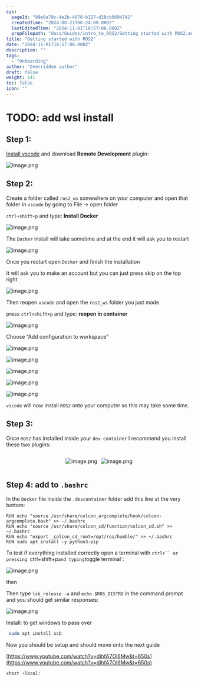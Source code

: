 ```yaml
---
sys:
  pageId: "89e0a78c-4e2b-4070-b327-d28cb0694742"
  createdTime: "2024-08-21T00:24:00.000Z"
  lastEditedTime: "2024-11-01T18:57:00.000Z"
  propFilepath: "docs/Guides/intro_to_ROS2/Getting started with ROS2.md"
title: "Getting started with ROS2"
date: "2024-11-01T18:57:00.000Z"
description: ""
tags:
  - "Onboarding"
author: "Overridden author"
draft: false
weight: 141
toc: false
icon: ""
---
```


# TODO: add wsl install

## Step 1:

[Install vscode](https://code.visualstudio.com/download) and download **Remote Development** plugin:

![image.png](https://prod-files-secure.s3.us-west-2.amazonaws.com/d518164a-d88e-44d1-a4ee-3adb3bd8bce0/efb52993-1881-4a40-b95e-6f020334f022/image.png?X-Amz-Algorithm=AWS4-HMAC-SHA256&X-Amz-Content-Sha256=UNSIGNED-PAYLOAD&X-Amz-Credential=ASIAZI2LB466Y7SA3W5Z%2F20250305%2Fus-west-2%2Fs3%2Faws4_request&X-Amz-Date=20250305T081127Z&X-Amz-Expires=3600&X-Amz-Security-Token=IQoJb3JpZ2luX2VjEMj%2F%2F%2F%2F%2F%2F%2F%2F%2F%2FwEaCXVzLXdlc3QtMiJIMEYCIQDBr2rqbN0VGKAMR7IyUsvaj1Ucjqlm5W%2FbfjZLqWrsTgIhAJH%2F3qBvqkSMEfTuQd0fBqnA0NB1QRoyMCvfj%2FV4hW%2BGKv8DCBEQABoMNjM3NDIzMTgzODA1IgxvxKNE2O8V0M%2F4tLEq3AMcOi0b03Rr9PUBFMdH7R0I%2Brv3ON29OHFbfPKSmkoZ2cdu%2BTgRAT%2BNznS%2F2tcQf2di4RTSmMEIAO6O2YOgMaIcB5gWufcSxnq%2F3LstYjqq%2BELDtzhhQxNdD22dbimRLgcmMVTkwauNuynC3OvPfVIcZ6ZXkI2k%2FnX26W%2FQNMToTh3qWFohXcakodQ3Gx%2FCOab1YEjePkgaUEBAQHfwffSU4XuwgVjekVkF9MzXioTBHIo%2BFruPZTra8k%2BzyZhAqzeMZTBo%2BNqbD%2FTT5hk4bb53P2AJckogODDdcHYZ3RJN1VjW1%2FDwV22KZ3EHAvBrXrSRbwg%2BBiPxHkidGlNB9TffWldvOqHvZAAC4h0DNFZg%2BiHWZDOHJljMO4Eye25Mg29M%2BLONW%2BfJDeYLVnUT0btdSxsKeGKNEtqz7Ouhsyv0z9qvbmTNx6gO5vg8peirmraTXRbek6s9Br3LlaNpGpEwDznxmnSUNRS3jLICxZtQIDD2i9qnAOVWaiipE7rb3WN8U0CEoQVGjv9UgofW95pfDXEDvlmetUkINN2sK%2B61f3SCJ2wWiheCdiN32CRAa3PB8E2E8bo4T2l8wYFsGEbzHIWoJga7N9ngODVCSUs7kbTbD%2BWW3kxjFkRi%2FjCRjaC%2BBjqkAVs9lfjPJNp2%2FCEHC96oVfLlb9fbqigjTiq5YbSSU4gbIomAHMAzTy0%2FSljb68syXDOsirJi3cCBmncBs8dlH0apImJ5TPQ0RY51eMyI3B5LYb6IePJ8K1tHU4fRG4Q2lmtojWV646EH1gTfQSnGVIdlveFURkX8Crz45NZ5yQuCvt1SQr0J8tcIlrAKKyNoUB3MtR%2FAwxk3Nu%2BbOiIR8LEivJDw&X-Amz-Signature=4bf960465ab337973030759458c8fa94f940e3df2f296cce39549e39a708d22e&X-Amz-SignedHeaders=host&x-id=GetObject)

## Step 2:

Create a folder called `ros2_ws` somewhere on your computer and open that folder in `vscode` by going to File → open folder 

`ctrl+shift+p` and type: **Install Docker**

![image.png](https://prod-files-secure.s3.us-west-2.amazonaws.com/d518164a-d88e-44d1-a4ee-3adb3bd8bce0/2269dc0e-1cd5-47ff-bceb-c04ad9b2eab0/image.png?X-Amz-Algorithm=AWS4-HMAC-SHA256&X-Amz-Content-Sha256=UNSIGNED-PAYLOAD&X-Amz-Credential=ASIAZI2LB466Y7SA3W5Z%2F20250305%2Fus-west-2%2Fs3%2Faws4_request&X-Amz-Date=20250305T081127Z&X-Amz-Expires=3600&X-Amz-Security-Token=IQoJb3JpZ2luX2VjEMj%2F%2F%2F%2F%2F%2F%2F%2F%2F%2FwEaCXVzLXdlc3QtMiJIMEYCIQDBr2rqbN0VGKAMR7IyUsvaj1Ucjqlm5W%2FbfjZLqWrsTgIhAJH%2F3qBvqkSMEfTuQd0fBqnA0NB1QRoyMCvfj%2FV4hW%2BGKv8DCBEQABoMNjM3NDIzMTgzODA1IgxvxKNE2O8V0M%2F4tLEq3AMcOi0b03Rr9PUBFMdH7R0I%2Brv3ON29OHFbfPKSmkoZ2cdu%2BTgRAT%2BNznS%2F2tcQf2di4RTSmMEIAO6O2YOgMaIcB5gWufcSxnq%2F3LstYjqq%2BELDtzhhQxNdD22dbimRLgcmMVTkwauNuynC3OvPfVIcZ6ZXkI2k%2FnX26W%2FQNMToTh3qWFohXcakodQ3Gx%2FCOab1YEjePkgaUEBAQHfwffSU4XuwgVjekVkF9MzXioTBHIo%2BFruPZTra8k%2BzyZhAqzeMZTBo%2BNqbD%2FTT5hk4bb53P2AJckogODDdcHYZ3RJN1VjW1%2FDwV22KZ3EHAvBrXrSRbwg%2BBiPxHkidGlNB9TffWldvOqHvZAAC4h0DNFZg%2BiHWZDOHJljMO4Eye25Mg29M%2BLONW%2BfJDeYLVnUT0btdSxsKeGKNEtqz7Ouhsyv0z9qvbmTNx6gO5vg8peirmraTXRbek6s9Br3LlaNpGpEwDznxmnSUNRS3jLICxZtQIDD2i9qnAOVWaiipE7rb3WN8U0CEoQVGjv9UgofW95pfDXEDvlmetUkINN2sK%2B61f3SCJ2wWiheCdiN32CRAa3PB8E2E8bo4T2l8wYFsGEbzHIWoJga7N9ngODVCSUs7kbTbD%2BWW3kxjFkRi%2FjCRjaC%2BBjqkAVs9lfjPJNp2%2FCEHC96oVfLlb9fbqigjTiq5YbSSU4gbIomAHMAzTy0%2FSljb68syXDOsirJi3cCBmncBs8dlH0apImJ5TPQ0RY51eMyI3B5LYb6IePJ8K1tHU4fRG4Q2lmtojWV646EH1gTfQSnGVIdlveFURkX8Crz45NZ5yQuCvt1SQr0J8tcIlrAKKyNoUB3MtR%2FAwxk3Nu%2BbOiIR8LEivJDw&X-Amz-Signature=2ae4f0de5a56eb269cf2241e2ba1d9e06b8fe1a0f3ebd3fb07157bdbe0cbdb37&X-Amz-SignedHeaders=host&x-id=GetObject)

The `Docker` install will take sometime and at the end it will ask you to restart

![image.png](https://prod-files-secure.s3.us-west-2.amazonaws.com/d518164a-d88e-44d1-a4ee-3adb3bd8bce0/ed233f78-be33-4b1f-b89c-9c346c0e961e/image.png?X-Amz-Algorithm=AWS4-HMAC-SHA256&X-Amz-Content-Sha256=UNSIGNED-PAYLOAD&X-Amz-Credential=ASIAZI2LB466Y7SA3W5Z%2F20250305%2Fus-west-2%2Fs3%2Faws4_request&X-Amz-Date=20250305T081127Z&X-Amz-Expires=3600&X-Amz-Security-Token=IQoJb3JpZ2luX2VjEMj%2F%2F%2F%2F%2F%2F%2F%2F%2F%2FwEaCXVzLXdlc3QtMiJIMEYCIQDBr2rqbN0VGKAMR7IyUsvaj1Ucjqlm5W%2FbfjZLqWrsTgIhAJH%2F3qBvqkSMEfTuQd0fBqnA0NB1QRoyMCvfj%2FV4hW%2BGKv8DCBEQABoMNjM3NDIzMTgzODA1IgxvxKNE2O8V0M%2F4tLEq3AMcOi0b03Rr9PUBFMdH7R0I%2Brv3ON29OHFbfPKSmkoZ2cdu%2BTgRAT%2BNznS%2F2tcQf2di4RTSmMEIAO6O2YOgMaIcB5gWufcSxnq%2F3LstYjqq%2BELDtzhhQxNdD22dbimRLgcmMVTkwauNuynC3OvPfVIcZ6ZXkI2k%2FnX26W%2FQNMToTh3qWFohXcakodQ3Gx%2FCOab1YEjePkgaUEBAQHfwffSU4XuwgVjekVkF9MzXioTBHIo%2BFruPZTra8k%2BzyZhAqzeMZTBo%2BNqbD%2FTT5hk4bb53P2AJckogODDdcHYZ3RJN1VjW1%2FDwV22KZ3EHAvBrXrSRbwg%2BBiPxHkidGlNB9TffWldvOqHvZAAC4h0DNFZg%2BiHWZDOHJljMO4Eye25Mg29M%2BLONW%2BfJDeYLVnUT0btdSxsKeGKNEtqz7Ouhsyv0z9qvbmTNx6gO5vg8peirmraTXRbek6s9Br3LlaNpGpEwDznxmnSUNRS3jLICxZtQIDD2i9qnAOVWaiipE7rb3WN8U0CEoQVGjv9UgofW95pfDXEDvlmetUkINN2sK%2B61f3SCJ2wWiheCdiN32CRAa3PB8E2E8bo4T2l8wYFsGEbzHIWoJga7N9ngODVCSUs7kbTbD%2BWW3kxjFkRi%2FjCRjaC%2BBjqkAVs9lfjPJNp2%2FCEHC96oVfLlb9fbqigjTiq5YbSSU4gbIomAHMAzTy0%2FSljb68syXDOsirJi3cCBmncBs8dlH0apImJ5TPQ0RY51eMyI3B5LYb6IePJ8K1tHU4fRG4Q2lmtojWV646EH1gTfQSnGVIdlveFURkX8Crz45NZ5yQuCvt1SQr0J8tcIlrAKKyNoUB3MtR%2FAwxk3Nu%2BbOiIR8LEivJDw&X-Amz-Signature=6d442e3bd996c5e08e74335ecb92ede96a4e992d2876120b47c9093f7d775752&X-Amz-SignedHeaders=host&x-id=GetObject)

Once you restart open `Docker` and finish the installation

It will ask you to make an account but you can just press skip on the top right

![image.png](https://prod-files-secure.s3.us-west-2.amazonaws.com/d518164a-d88e-44d1-a4ee-3adb3bd8bce0/21010ad9-1659-4fd9-9f59-9932a09b2a3d/image.png?X-Amz-Algorithm=AWS4-HMAC-SHA256&X-Amz-Content-Sha256=UNSIGNED-PAYLOAD&X-Amz-Credential=ASIAZI2LB466Y7SA3W5Z%2F20250305%2Fus-west-2%2Fs3%2Faws4_request&X-Amz-Date=20250305T081127Z&X-Amz-Expires=3600&X-Amz-Security-Token=IQoJb3JpZ2luX2VjEMj%2F%2F%2F%2F%2F%2F%2F%2F%2F%2FwEaCXVzLXdlc3QtMiJIMEYCIQDBr2rqbN0VGKAMR7IyUsvaj1Ucjqlm5W%2FbfjZLqWrsTgIhAJH%2F3qBvqkSMEfTuQd0fBqnA0NB1QRoyMCvfj%2FV4hW%2BGKv8DCBEQABoMNjM3NDIzMTgzODA1IgxvxKNE2O8V0M%2F4tLEq3AMcOi0b03Rr9PUBFMdH7R0I%2Brv3ON29OHFbfPKSmkoZ2cdu%2BTgRAT%2BNznS%2F2tcQf2di4RTSmMEIAO6O2YOgMaIcB5gWufcSxnq%2F3LstYjqq%2BELDtzhhQxNdD22dbimRLgcmMVTkwauNuynC3OvPfVIcZ6ZXkI2k%2FnX26W%2FQNMToTh3qWFohXcakodQ3Gx%2FCOab1YEjePkgaUEBAQHfwffSU4XuwgVjekVkF9MzXioTBHIo%2BFruPZTra8k%2BzyZhAqzeMZTBo%2BNqbD%2FTT5hk4bb53P2AJckogODDdcHYZ3RJN1VjW1%2FDwV22KZ3EHAvBrXrSRbwg%2BBiPxHkidGlNB9TffWldvOqHvZAAC4h0DNFZg%2BiHWZDOHJljMO4Eye25Mg29M%2BLONW%2BfJDeYLVnUT0btdSxsKeGKNEtqz7Ouhsyv0z9qvbmTNx6gO5vg8peirmraTXRbek6s9Br3LlaNpGpEwDznxmnSUNRS3jLICxZtQIDD2i9qnAOVWaiipE7rb3WN8U0CEoQVGjv9UgofW95pfDXEDvlmetUkINN2sK%2B61f3SCJ2wWiheCdiN32CRAa3PB8E2E8bo4T2l8wYFsGEbzHIWoJga7N9ngODVCSUs7kbTbD%2BWW3kxjFkRi%2FjCRjaC%2BBjqkAVs9lfjPJNp2%2FCEHC96oVfLlb9fbqigjTiq5YbSSU4gbIomAHMAzTy0%2FSljb68syXDOsirJi3cCBmncBs8dlH0apImJ5TPQ0RY51eMyI3B5LYb6IePJ8K1tHU4fRG4Q2lmtojWV646EH1gTfQSnGVIdlveFURkX8Crz45NZ5yQuCvt1SQr0J8tcIlrAKKyNoUB3MtR%2FAwxk3Nu%2BbOiIR8LEivJDw&X-Amz-Signature=ad7830ff5c44db14b09176ea69efe561a4b4865b0ba648a2dd5eee4c317a1744&X-Amz-SignedHeaders=host&x-id=GetObject)

Then reopen `vscode` and open the `ros2_ws` folder you just made

press `ctrl+shift+p` and type: **reopen in container**

![image.png](https://prod-files-secure.s3.us-west-2.amazonaws.com/d518164a-d88e-44d1-a4ee-3adb3bd8bce0/4e93b8c2-41ad-488c-8095-c74205196118/image.png?X-Amz-Algorithm=AWS4-HMAC-SHA256&X-Amz-Content-Sha256=UNSIGNED-PAYLOAD&X-Amz-Credential=ASIAZI2LB466Y7SA3W5Z%2F20250305%2Fus-west-2%2Fs3%2Faws4_request&X-Amz-Date=20250305T081127Z&X-Amz-Expires=3600&X-Amz-Security-Token=IQoJb3JpZ2luX2VjEMj%2F%2F%2F%2F%2F%2F%2F%2F%2F%2FwEaCXVzLXdlc3QtMiJIMEYCIQDBr2rqbN0VGKAMR7IyUsvaj1Ucjqlm5W%2FbfjZLqWrsTgIhAJH%2F3qBvqkSMEfTuQd0fBqnA0NB1QRoyMCvfj%2FV4hW%2BGKv8DCBEQABoMNjM3NDIzMTgzODA1IgxvxKNE2O8V0M%2F4tLEq3AMcOi0b03Rr9PUBFMdH7R0I%2Brv3ON29OHFbfPKSmkoZ2cdu%2BTgRAT%2BNznS%2F2tcQf2di4RTSmMEIAO6O2YOgMaIcB5gWufcSxnq%2F3LstYjqq%2BELDtzhhQxNdD22dbimRLgcmMVTkwauNuynC3OvPfVIcZ6ZXkI2k%2FnX26W%2FQNMToTh3qWFohXcakodQ3Gx%2FCOab1YEjePkgaUEBAQHfwffSU4XuwgVjekVkF9MzXioTBHIo%2BFruPZTra8k%2BzyZhAqzeMZTBo%2BNqbD%2FTT5hk4bb53P2AJckogODDdcHYZ3RJN1VjW1%2FDwV22KZ3EHAvBrXrSRbwg%2BBiPxHkidGlNB9TffWldvOqHvZAAC4h0DNFZg%2BiHWZDOHJljMO4Eye25Mg29M%2BLONW%2BfJDeYLVnUT0btdSxsKeGKNEtqz7Ouhsyv0z9qvbmTNx6gO5vg8peirmraTXRbek6s9Br3LlaNpGpEwDznxmnSUNRS3jLICxZtQIDD2i9qnAOVWaiipE7rb3WN8U0CEoQVGjv9UgofW95pfDXEDvlmetUkINN2sK%2B61f3SCJ2wWiheCdiN32CRAa3PB8E2E8bo4T2l8wYFsGEbzHIWoJga7N9ngODVCSUs7kbTbD%2BWW3kxjFkRi%2FjCRjaC%2BBjqkAVs9lfjPJNp2%2FCEHC96oVfLlb9fbqigjTiq5YbSSU4gbIomAHMAzTy0%2FSljb68syXDOsirJi3cCBmncBs8dlH0apImJ5TPQ0RY51eMyI3B5LYb6IePJ8K1tHU4fRG4Q2lmtojWV646EH1gTfQSnGVIdlveFURkX8Crz45NZ5yQuCvt1SQr0J8tcIlrAKKyNoUB3MtR%2FAwxk3Nu%2BbOiIR8LEivJDw&X-Amz-Signature=6fee40c39a997634e280f07ab3649bf462ef2360fe8371d676d808b936eb9801&X-Amz-SignedHeaders=host&x-id=GetObject)

Choose “Add configuration to workspace”

![image.png](https://prod-files-secure.s3.us-west-2.amazonaws.com/d518164a-d88e-44d1-a4ee-3adb3bd8bce0/9560b282-5060-4989-ba37-97e7b2c22476/image.png?X-Amz-Algorithm=AWS4-HMAC-SHA256&X-Amz-Content-Sha256=UNSIGNED-PAYLOAD&X-Amz-Credential=ASIAZI2LB466Y7SA3W5Z%2F20250305%2Fus-west-2%2Fs3%2Faws4_request&X-Amz-Date=20250305T081127Z&X-Amz-Expires=3600&X-Amz-Security-Token=IQoJb3JpZ2luX2VjEMj%2F%2F%2F%2F%2F%2F%2F%2F%2F%2FwEaCXVzLXdlc3QtMiJIMEYCIQDBr2rqbN0VGKAMR7IyUsvaj1Ucjqlm5W%2FbfjZLqWrsTgIhAJH%2F3qBvqkSMEfTuQd0fBqnA0NB1QRoyMCvfj%2FV4hW%2BGKv8DCBEQABoMNjM3NDIzMTgzODA1IgxvxKNE2O8V0M%2F4tLEq3AMcOi0b03Rr9PUBFMdH7R0I%2Brv3ON29OHFbfPKSmkoZ2cdu%2BTgRAT%2BNznS%2F2tcQf2di4RTSmMEIAO6O2YOgMaIcB5gWufcSxnq%2F3LstYjqq%2BELDtzhhQxNdD22dbimRLgcmMVTkwauNuynC3OvPfVIcZ6ZXkI2k%2FnX26W%2FQNMToTh3qWFohXcakodQ3Gx%2FCOab1YEjePkgaUEBAQHfwffSU4XuwgVjekVkF9MzXioTBHIo%2BFruPZTra8k%2BzyZhAqzeMZTBo%2BNqbD%2FTT5hk4bb53P2AJckogODDdcHYZ3RJN1VjW1%2FDwV22KZ3EHAvBrXrSRbwg%2BBiPxHkidGlNB9TffWldvOqHvZAAC4h0DNFZg%2BiHWZDOHJljMO4Eye25Mg29M%2BLONW%2BfJDeYLVnUT0btdSxsKeGKNEtqz7Ouhsyv0z9qvbmTNx6gO5vg8peirmraTXRbek6s9Br3LlaNpGpEwDznxmnSUNRS3jLICxZtQIDD2i9qnAOVWaiipE7rb3WN8U0CEoQVGjv9UgofW95pfDXEDvlmetUkINN2sK%2B61f3SCJ2wWiheCdiN32CRAa3PB8E2E8bo4T2l8wYFsGEbzHIWoJga7N9ngODVCSUs7kbTbD%2BWW3kxjFkRi%2FjCRjaC%2BBjqkAVs9lfjPJNp2%2FCEHC96oVfLlb9fbqigjTiq5YbSSU4gbIomAHMAzTy0%2FSljb68syXDOsirJi3cCBmncBs8dlH0apImJ5TPQ0RY51eMyI3B5LYb6IePJ8K1tHU4fRG4Q2lmtojWV646EH1gTfQSnGVIdlveFURkX8Crz45NZ5yQuCvt1SQr0J8tcIlrAKKyNoUB3MtR%2FAwxk3Nu%2BbOiIR8LEivJDw&X-Amz-Signature=a2290629cc0a2439096f98c2732aa3aaee58c30611a69db2284fd53b44a815e1&X-Amz-SignedHeaders=host&x-id=GetObject)

![image.png](https://prod-files-secure.s3.us-west-2.amazonaws.com/d518164a-d88e-44d1-a4ee-3adb3bd8bce0/2ee63f81-886b-48e8-a553-dc6e5eac99e4/image.png?X-Amz-Algorithm=AWS4-HMAC-SHA256&X-Amz-Content-Sha256=UNSIGNED-PAYLOAD&X-Amz-Credential=ASIAZI2LB466Y7SA3W5Z%2F20250305%2Fus-west-2%2Fs3%2Faws4_request&X-Amz-Date=20250305T081127Z&X-Amz-Expires=3600&X-Amz-Security-Token=IQoJb3JpZ2luX2VjEMj%2F%2F%2F%2F%2F%2F%2F%2F%2F%2FwEaCXVzLXdlc3QtMiJIMEYCIQDBr2rqbN0VGKAMR7IyUsvaj1Ucjqlm5W%2FbfjZLqWrsTgIhAJH%2F3qBvqkSMEfTuQd0fBqnA0NB1QRoyMCvfj%2FV4hW%2BGKv8DCBEQABoMNjM3NDIzMTgzODA1IgxvxKNE2O8V0M%2F4tLEq3AMcOi0b03Rr9PUBFMdH7R0I%2Brv3ON29OHFbfPKSmkoZ2cdu%2BTgRAT%2BNznS%2F2tcQf2di4RTSmMEIAO6O2YOgMaIcB5gWufcSxnq%2F3LstYjqq%2BELDtzhhQxNdD22dbimRLgcmMVTkwauNuynC3OvPfVIcZ6ZXkI2k%2FnX26W%2FQNMToTh3qWFohXcakodQ3Gx%2FCOab1YEjePkgaUEBAQHfwffSU4XuwgVjekVkF9MzXioTBHIo%2BFruPZTra8k%2BzyZhAqzeMZTBo%2BNqbD%2FTT5hk4bb53P2AJckogODDdcHYZ3RJN1VjW1%2FDwV22KZ3EHAvBrXrSRbwg%2BBiPxHkidGlNB9TffWldvOqHvZAAC4h0DNFZg%2BiHWZDOHJljMO4Eye25Mg29M%2BLONW%2BfJDeYLVnUT0btdSxsKeGKNEtqz7Ouhsyv0z9qvbmTNx6gO5vg8peirmraTXRbek6s9Br3LlaNpGpEwDznxmnSUNRS3jLICxZtQIDD2i9qnAOVWaiipE7rb3WN8U0CEoQVGjv9UgofW95pfDXEDvlmetUkINN2sK%2B61f3SCJ2wWiheCdiN32CRAa3PB8E2E8bo4T2l8wYFsGEbzHIWoJga7N9ngODVCSUs7kbTbD%2BWW3kxjFkRi%2FjCRjaC%2BBjqkAVs9lfjPJNp2%2FCEHC96oVfLlb9fbqigjTiq5YbSSU4gbIomAHMAzTy0%2FSljb68syXDOsirJi3cCBmncBs8dlH0apImJ5TPQ0RY51eMyI3B5LYb6IePJ8K1tHU4fRG4Q2lmtojWV646EH1gTfQSnGVIdlveFURkX8Crz45NZ5yQuCvt1SQr0J8tcIlrAKKyNoUB3MtR%2FAwxk3Nu%2BbOiIR8LEivJDw&X-Amz-Signature=d4a033ae95acf7a22f2b18093a59658c89677351ca05036043ecfc4144f1910d&X-Amz-SignedHeaders=host&x-id=GetObject)

![image.png](https://prod-files-secure.s3.us-west-2.amazonaws.com/d518164a-d88e-44d1-a4ee-3adb3bd8bce0/ae1580b2-b048-407e-aed9-b584224a7a04/image.png?X-Amz-Algorithm=AWS4-HMAC-SHA256&X-Amz-Content-Sha256=UNSIGNED-PAYLOAD&X-Amz-Credential=ASIAZI2LB466Y7SA3W5Z%2F20250305%2Fus-west-2%2Fs3%2Faws4_request&X-Amz-Date=20250305T081127Z&X-Amz-Expires=3600&X-Amz-Security-Token=IQoJb3JpZ2luX2VjEMj%2F%2F%2F%2F%2F%2F%2F%2F%2F%2FwEaCXVzLXdlc3QtMiJIMEYCIQDBr2rqbN0VGKAMR7IyUsvaj1Ucjqlm5W%2FbfjZLqWrsTgIhAJH%2F3qBvqkSMEfTuQd0fBqnA0NB1QRoyMCvfj%2FV4hW%2BGKv8DCBEQABoMNjM3NDIzMTgzODA1IgxvxKNE2O8V0M%2F4tLEq3AMcOi0b03Rr9PUBFMdH7R0I%2Brv3ON29OHFbfPKSmkoZ2cdu%2BTgRAT%2BNznS%2F2tcQf2di4RTSmMEIAO6O2YOgMaIcB5gWufcSxnq%2F3LstYjqq%2BELDtzhhQxNdD22dbimRLgcmMVTkwauNuynC3OvPfVIcZ6ZXkI2k%2FnX26W%2FQNMToTh3qWFohXcakodQ3Gx%2FCOab1YEjePkgaUEBAQHfwffSU4XuwgVjekVkF9MzXioTBHIo%2BFruPZTra8k%2BzyZhAqzeMZTBo%2BNqbD%2FTT5hk4bb53P2AJckogODDdcHYZ3RJN1VjW1%2FDwV22KZ3EHAvBrXrSRbwg%2BBiPxHkidGlNB9TffWldvOqHvZAAC4h0DNFZg%2BiHWZDOHJljMO4Eye25Mg29M%2BLONW%2BfJDeYLVnUT0btdSxsKeGKNEtqz7Ouhsyv0z9qvbmTNx6gO5vg8peirmraTXRbek6s9Br3LlaNpGpEwDznxmnSUNRS3jLICxZtQIDD2i9qnAOVWaiipE7rb3WN8U0CEoQVGjv9UgofW95pfDXEDvlmetUkINN2sK%2B61f3SCJ2wWiheCdiN32CRAa3PB8E2E8bo4T2l8wYFsGEbzHIWoJga7N9ngODVCSUs7kbTbD%2BWW3kxjFkRi%2FjCRjaC%2BBjqkAVs9lfjPJNp2%2FCEHC96oVfLlb9fbqigjTiq5YbSSU4gbIomAHMAzTy0%2FSljb68syXDOsirJi3cCBmncBs8dlH0apImJ5TPQ0RY51eMyI3B5LYb6IePJ8K1tHU4fRG4Q2lmtojWV646EH1gTfQSnGVIdlveFURkX8Crz45NZ5yQuCvt1SQr0J8tcIlrAKKyNoUB3MtR%2FAwxk3Nu%2BbOiIR8LEivJDw&X-Amz-Signature=02fe6e1273b0b3f4b91323c7498fbafb1f4013b5bc5b7d2a4511210376508942&X-Amz-SignedHeaders=host&x-id=GetObject)

![image.png](https://prod-files-secure.s3.us-west-2.amazonaws.com/d518164a-d88e-44d1-a4ee-3adb3bd8bce0/53255b28-f75e-430f-b9e3-c0ac8577e42b/image.png?X-Amz-Algorithm=AWS4-HMAC-SHA256&X-Amz-Content-Sha256=UNSIGNED-PAYLOAD&X-Amz-Credential=ASIAZI2LB466Y7SA3W5Z%2F20250305%2Fus-west-2%2Fs3%2Faws4_request&X-Amz-Date=20250305T081127Z&X-Amz-Expires=3600&X-Amz-Security-Token=IQoJb3JpZ2luX2VjEMj%2F%2F%2F%2F%2F%2F%2F%2F%2F%2FwEaCXVzLXdlc3QtMiJIMEYCIQDBr2rqbN0VGKAMR7IyUsvaj1Ucjqlm5W%2FbfjZLqWrsTgIhAJH%2F3qBvqkSMEfTuQd0fBqnA0NB1QRoyMCvfj%2FV4hW%2BGKv8DCBEQABoMNjM3NDIzMTgzODA1IgxvxKNE2O8V0M%2F4tLEq3AMcOi0b03Rr9PUBFMdH7R0I%2Brv3ON29OHFbfPKSmkoZ2cdu%2BTgRAT%2BNznS%2F2tcQf2di4RTSmMEIAO6O2YOgMaIcB5gWufcSxnq%2F3LstYjqq%2BELDtzhhQxNdD22dbimRLgcmMVTkwauNuynC3OvPfVIcZ6ZXkI2k%2FnX26W%2FQNMToTh3qWFohXcakodQ3Gx%2FCOab1YEjePkgaUEBAQHfwffSU4XuwgVjekVkF9MzXioTBHIo%2BFruPZTra8k%2BzyZhAqzeMZTBo%2BNqbD%2FTT5hk4bb53P2AJckogODDdcHYZ3RJN1VjW1%2FDwV22KZ3EHAvBrXrSRbwg%2BBiPxHkidGlNB9TffWldvOqHvZAAC4h0DNFZg%2BiHWZDOHJljMO4Eye25Mg29M%2BLONW%2BfJDeYLVnUT0btdSxsKeGKNEtqz7Ouhsyv0z9qvbmTNx6gO5vg8peirmraTXRbek6s9Br3LlaNpGpEwDznxmnSUNRS3jLICxZtQIDD2i9qnAOVWaiipE7rb3WN8U0CEoQVGjv9UgofW95pfDXEDvlmetUkINN2sK%2B61f3SCJ2wWiheCdiN32CRAa3PB8E2E8bo4T2l8wYFsGEbzHIWoJga7N9ngODVCSUs7kbTbD%2BWW3kxjFkRi%2FjCRjaC%2BBjqkAVs9lfjPJNp2%2FCEHC96oVfLlb9fbqigjTiq5YbSSU4gbIomAHMAzTy0%2FSljb68syXDOsirJi3cCBmncBs8dlH0apImJ5TPQ0RY51eMyI3B5LYb6IePJ8K1tHU4fRG4Q2lmtojWV646EH1gTfQSnGVIdlveFURkX8Crz45NZ5yQuCvt1SQr0J8tcIlrAKKyNoUB3MtR%2FAwxk3Nu%2BbOiIR8LEivJDw&X-Amz-Signature=fc579cb61649e778b3a6e1913b33ba17b737dcf8db6df87b3c48a69813fa84a2&X-Amz-SignedHeaders=host&x-id=GetObject)

![image.png](https://prod-files-secure.s3.us-west-2.amazonaws.com/d518164a-d88e-44d1-a4ee-3adb3bd8bce0/7c562767-5af9-4ffb-97d1-327bcdf4ee00/image.png?X-Amz-Algorithm=AWS4-HMAC-SHA256&X-Amz-Content-Sha256=UNSIGNED-PAYLOAD&X-Amz-Credential=ASIAZI2LB466Y7SA3W5Z%2F20250305%2Fus-west-2%2Fs3%2Faws4_request&X-Amz-Date=20250305T081127Z&X-Amz-Expires=3600&X-Amz-Security-Token=IQoJb3JpZ2luX2VjEMj%2F%2F%2F%2F%2F%2F%2F%2F%2F%2FwEaCXVzLXdlc3QtMiJIMEYCIQDBr2rqbN0VGKAMR7IyUsvaj1Ucjqlm5W%2FbfjZLqWrsTgIhAJH%2F3qBvqkSMEfTuQd0fBqnA0NB1QRoyMCvfj%2FV4hW%2BGKv8DCBEQABoMNjM3NDIzMTgzODA1IgxvxKNE2O8V0M%2F4tLEq3AMcOi0b03Rr9PUBFMdH7R0I%2Brv3ON29OHFbfPKSmkoZ2cdu%2BTgRAT%2BNznS%2F2tcQf2di4RTSmMEIAO6O2YOgMaIcB5gWufcSxnq%2F3LstYjqq%2BELDtzhhQxNdD22dbimRLgcmMVTkwauNuynC3OvPfVIcZ6ZXkI2k%2FnX26W%2FQNMToTh3qWFohXcakodQ3Gx%2FCOab1YEjePkgaUEBAQHfwffSU4XuwgVjekVkF9MzXioTBHIo%2BFruPZTra8k%2BzyZhAqzeMZTBo%2BNqbD%2FTT5hk4bb53P2AJckogODDdcHYZ3RJN1VjW1%2FDwV22KZ3EHAvBrXrSRbwg%2BBiPxHkidGlNB9TffWldvOqHvZAAC4h0DNFZg%2BiHWZDOHJljMO4Eye25Mg29M%2BLONW%2BfJDeYLVnUT0btdSxsKeGKNEtqz7Ouhsyv0z9qvbmTNx6gO5vg8peirmraTXRbek6s9Br3LlaNpGpEwDznxmnSUNRS3jLICxZtQIDD2i9qnAOVWaiipE7rb3WN8U0CEoQVGjv9UgofW95pfDXEDvlmetUkINN2sK%2B61f3SCJ2wWiheCdiN32CRAa3PB8E2E8bo4T2l8wYFsGEbzHIWoJga7N9ngODVCSUs7kbTbD%2BWW3kxjFkRi%2FjCRjaC%2BBjqkAVs9lfjPJNp2%2FCEHC96oVfLlb9fbqigjTiq5YbSSU4gbIomAHMAzTy0%2FSljb68syXDOsirJi3cCBmncBs8dlH0apImJ5TPQ0RY51eMyI3B5LYb6IePJ8K1tHU4fRG4Q2lmtojWV646EH1gTfQSnGVIdlveFURkX8Crz45NZ5yQuCvt1SQr0J8tcIlrAKKyNoUB3MtR%2FAwxk3Nu%2BbOiIR8LEivJDw&X-Amz-Signature=5e8c3c32f8e89da789c7544f0b65ae4625ead822d68767e7ce398e60a7d5b322&X-Amz-SignedHeaders=host&x-id=GetObject)

`vscode` will now install `ROS2` onto your computer so this may take some time.

## Step 3:

Once `ROS2` has installed inside your `dev-container` I recommend you install these two plugins:

<div style="display: flex;flex-direction: row; column-gap:10px; max-width: 630px;justify-content: center;">
<div>

![image.png](https://prod-files-secure.s3.us-west-2.amazonaws.com/d518164a-d88e-44d1-a4ee-3adb3bd8bce0/3fc3d550-5a54-4ba1-ba6b-faa01cdb7369/image.png?X-Amz-Algorithm=AWS4-HMAC-SHA256&X-Amz-Content-Sha256=UNSIGNED-PAYLOAD&X-Amz-Credential=ASIAZI2LB4666NYYYFQ3%2F20250305%2Fus-west-2%2Fs3%2Faws4_request&X-Amz-Date=20250305T081131Z&X-Amz-Expires=3600&X-Amz-Security-Token=IQoJb3JpZ2luX2VjEMj%2F%2F%2F%2F%2F%2F%2F%2F%2F%2FwEaCXVzLXdlc3QtMiJHMEUCIB%2FlmUZTRoEqxd%2FxBJuNfyUvoKKcsoYwfptE7DTMc0w5AiEA9iAHoNqdH121oZGjzrTN3ZVKaxXjt%2BMMnWsbSvdirdEq%2FwMIERAAGgw2Mzc0MjMxODM4MDUiDM8R%2F3hD%2BviH%2BFFZ5yrcA9WUEu0E29kq4SWWu22yKDMYADwGQwN8QTOTGQWUwGZLApEpYPGdrCFfOJav4YYVArcpfECPvf8dw3HKtezxTOj5rozoA0jwhWY8BmCd%2F4mcwC9IFy5auHHiqM1G85ti4EpesnibSzIhfK4wxTy5K35pc1KTwGvrfgpRMpVRODmLbqcGEUL%2BNfNhzVrt0Fa9rPEw6tdR3NFyh2RBO%2F%2FdQOiVEDUxt3X04XiQVf%2FhmRM1ig%2FCMe6BWxigH35tVEsk%2FCsd4d1G2fuJ1Z7on3cZsbr9ozrIrz5Df%2Fz%2B8qp2Q7yLX5Hr0oZ43y1N507hmFh7aJQ8kbJQVkzbOpDXRXBByJA07tHookDw%2Fn1jQMg1mjY4%2B0WwA7BUtKyN6UxzWcQaEYYt6WCTPp7MQPmr%2Bok%2FimSxGMhf2KU2Hou2heddmx55hPFGLgtOzZdM%2BwQOErz%2F%2BITc7Y%2BOEEkb0S6AEzH50qz61aUgp4asKk8ovjs70nKBRBLSdklPODqr81QA5Rgu7TYd0I2q8dUYgbk3ZwE%2F%2B7jqCnJPxeiwzk4y2o7I71g42gQBdpLqIM4VcNDBikmCaxefxUfi4wBGqvHYmMvhugy%2BVVvzKvNi6bhg5pS4ttTFL6%2BvxKHszC%2BRE%2BfKMPyMoL4GOqUBi%2F%2FGS%2FUY13EG%2BDEHzF4lSMYoCuWOEbZ9UMpnEvYHAUGvuNJhKCgUkYJlViTA6PL5GMR%2Fy77NjC7KZ5X1FEZofQu3B5i8Ui2FUfLqC0ftW%2FHvVKPurticsVfzywjblbnJerVEud%2B04GLzZ%2FFZWet6ay3oIgzhGzzM4SiUvYBqYibC7BFztILTw%2BCIZYI28fde3pS%2BodNvZk64y%2BUhWAXH2l3f%2F6is&X-Amz-Signature=f73025bc3eace2400424042813e436f8bb89e43b7672e885f0d90d9bc9819bd3&X-Amz-SignedHeaders=host&x-id=GetObject)

</div>
<div>

![image.png](https://prod-files-secure.s3.us-west-2.amazonaws.com/d518164a-d88e-44d1-a4ee-3adb3bd8bce0/d994cc66-13c2-4093-a5a3-f84cf4601a82/image.png?X-Amz-Algorithm=AWS4-HMAC-SHA256&X-Amz-Content-Sha256=UNSIGNED-PAYLOAD&X-Amz-Credential=ASIAZI2LB466ZBY63B5G%2F20250305%2Fus-west-2%2Fs3%2Faws4_request&X-Amz-Date=20250305T081131Z&X-Amz-Expires=3600&X-Amz-Security-Token=IQoJb3JpZ2luX2VjEMf%2F%2F%2F%2F%2F%2F%2F%2F%2F%2FwEaCXVzLXdlc3QtMiJHMEUCIEcWZAPs76irjAhGzy4P4sIfz5rd%2Fy0caqr7fZNu34gHAiEAmt3lTfH%2F5HZQ2xjwi5pDLSNlRVBO0tanuKs1Z5aDlVUq%2FwMIEBAAGgw2Mzc0MjMxODM4MDUiDHVHblVere6nbB%2FPdCrcA912KQxBACOoxb2bONOEcG7%2FgPvWk3u0KFfJoIFbb7useadPiQneD0KsHbrynkDSlSi1ZQGXNRhicKZoWfP4CG%2Bl%2B2bgYy2Y9qn9pT90BBNCp1lhqAJXJGfnkUKDYkJfR0Qm%2FEyEO2fVIrMJOAMqzu1nkQRP7VsPhUROVhIWh%2FaOBpO21IHpiqnPacUN5IOptKrQxUGUcYCNGoizIATdcu0187Vqsj8eQ2eIx9PJX%2B8sMPmb7cB%2B%2FHjdBtGsV5nxvzIoNofq9za2XEL7xCA5vi%2BTnMB3HiPtv1CPeNHZ2X3hKwR3hMTsEMwxZ%2FbFLoq9Mk7xXVaIe%2B1sUJ7E6bDf9mE7dfkSjMswwX%2BEl2yEyuZHIQ9P8d8SHGwPeDNYNw%2BtPRP7JqqjTeTqnUCNuf3zlsPXDpnbJWONTuc8z9XJsbHh5BUPoPvmjKZDD5EDapRna197%2Fn9%2FrledcKpJpgHEVkcyUunWoNbz%2FRjobNz2VfVy6tSVDhM%2FZegQ8AgZ3K5kqCH0xrTOQqbqX%2Fj%2FuEb94BcmkjtpnkExII9OzjBcbNscMlLpwoDKxChkp5w0vLYpBSdnmL2uQQ0bLj01%2FBsIsGn9w9oKrhXo0AG2Qg%2BN9SanO2XNrMHccoNaL2rPMPnqn74GOqUB9kIOWqStcHANB9vBZTpmcDv%2BnusELL7vHy8Hymwxajmmx3%2BVLE2SdmHvZFqjxL8P4QmIU4oYjQ1mifADexTAEMApKylPyo34JQXZuH8RjT49W08CC31mfyAkbXeL4XghymEbCgDmWIs61RKs%2FZxabV0tlp8QduLXI7SO4%2BihAImVeAxW8g%2BnnUIAEYELKHxjOxYPiUI6aLc%2B9554BNlxQ7tK36pe&X-Amz-Signature=01305334dc2c9f2f1d4d659c456736cf619879b2d75cd723050c712cda678707&X-Amz-SignedHeaders=host&x-id=GetObject)

</div>
</div>

## Step 4: add to `.bashrc`

In the `Docker` file inside the `.devcontainer` folder add this line at the very bottom: 

```docker
RUN echo "source /usr/share/colcon_argcomplete/hook/colcon-argcomplete.bash" >> ~/.bashrc
RUN echo "source /usr/share/colcon_cd/function/colcon_cd.sh" >> ~/.bashrc
RUN echo "export _colcon_cd_root=/opt/ros/humble/" >> ~/.bashrc
RUN sudo apt install -y python3-pip 
```

To test if everything installed correctly open a terminal with `ctrl+`` or pressing `ctrl+shift+p` and typing `toggle terminal`:

![image.png](https://prod-files-secure.s3.us-west-2.amazonaws.com/d518164a-d88e-44d1-a4ee-3adb3bd8bce0/6a4943d8-b04e-4c02-9a58-775f3384d1a5/image.png?X-Amz-Algorithm=AWS4-HMAC-SHA256&X-Amz-Content-Sha256=UNSIGNED-PAYLOAD&X-Amz-Credential=ASIAZI2LB466Y7SA3W5Z%2F20250305%2Fus-west-2%2Fs3%2Faws4_request&X-Amz-Date=20250305T081127Z&X-Amz-Expires=3600&X-Amz-Security-Token=IQoJb3JpZ2luX2VjEMj%2F%2F%2F%2F%2F%2F%2F%2F%2F%2FwEaCXVzLXdlc3QtMiJIMEYCIQDBr2rqbN0VGKAMR7IyUsvaj1Ucjqlm5W%2FbfjZLqWrsTgIhAJH%2F3qBvqkSMEfTuQd0fBqnA0NB1QRoyMCvfj%2FV4hW%2BGKv8DCBEQABoMNjM3NDIzMTgzODA1IgxvxKNE2O8V0M%2F4tLEq3AMcOi0b03Rr9PUBFMdH7R0I%2Brv3ON29OHFbfPKSmkoZ2cdu%2BTgRAT%2BNznS%2F2tcQf2di4RTSmMEIAO6O2YOgMaIcB5gWufcSxnq%2F3LstYjqq%2BELDtzhhQxNdD22dbimRLgcmMVTkwauNuynC3OvPfVIcZ6ZXkI2k%2FnX26W%2FQNMToTh3qWFohXcakodQ3Gx%2FCOab1YEjePkgaUEBAQHfwffSU4XuwgVjekVkF9MzXioTBHIo%2BFruPZTra8k%2BzyZhAqzeMZTBo%2BNqbD%2FTT5hk4bb53P2AJckogODDdcHYZ3RJN1VjW1%2FDwV22KZ3EHAvBrXrSRbwg%2BBiPxHkidGlNB9TffWldvOqHvZAAC4h0DNFZg%2BiHWZDOHJljMO4Eye25Mg29M%2BLONW%2BfJDeYLVnUT0btdSxsKeGKNEtqz7Ouhsyv0z9qvbmTNx6gO5vg8peirmraTXRbek6s9Br3LlaNpGpEwDznxmnSUNRS3jLICxZtQIDD2i9qnAOVWaiipE7rb3WN8U0CEoQVGjv9UgofW95pfDXEDvlmetUkINN2sK%2B61f3SCJ2wWiheCdiN32CRAa3PB8E2E8bo4T2l8wYFsGEbzHIWoJga7N9ngODVCSUs7kbTbD%2BWW3kxjFkRi%2FjCRjaC%2BBjqkAVs9lfjPJNp2%2FCEHC96oVfLlb9fbqigjTiq5YbSSU4gbIomAHMAzTy0%2FSljb68syXDOsirJi3cCBmncBs8dlH0apImJ5TPQ0RY51eMyI3B5LYb6IePJ8K1tHU4fRG4Q2lmtojWV646EH1gTfQSnGVIdlveFURkX8Crz45NZ5yQuCvt1SQr0J8tcIlrAKKyNoUB3MtR%2FAwxk3Nu%2BbOiIR8LEivJDw&X-Amz-Signature=0af3d05da5c8a40310278b584eafc6e137a9f5d6c66675d621b3a0fb3faa7f71&X-Amz-SignedHeaders=host&x-id=GetObject)

then 

Then type `lsb_release -a` and `echo $ROS_DISTRO` in the command prompt and you should get similar responses:

![image.png](https://prod-files-secure.s3.us-west-2.amazonaws.com/d518164a-d88e-44d1-a4ee-3adb3bd8bce0/3e635dec-a805-4e85-8b9e-d000e5b71a4e/image.png?X-Amz-Algorithm=AWS4-HMAC-SHA256&X-Amz-Content-Sha256=UNSIGNED-PAYLOAD&X-Amz-Credential=ASIAZI2LB466Y7SA3W5Z%2F20250305%2Fus-west-2%2Fs3%2Faws4_request&X-Amz-Date=20250305T081127Z&X-Amz-Expires=3600&X-Amz-Security-Token=IQoJb3JpZ2luX2VjEMj%2F%2F%2F%2F%2F%2F%2F%2F%2F%2FwEaCXVzLXdlc3QtMiJIMEYCIQDBr2rqbN0VGKAMR7IyUsvaj1Ucjqlm5W%2FbfjZLqWrsTgIhAJH%2F3qBvqkSMEfTuQd0fBqnA0NB1QRoyMCvfj%2FV4hW%2BGKv8DCBEQABoMNjM3NDIzMTgzODA1IgxvxKNE2O8V0M%2F4tLEq3AMcOi0b03Rr9PUBFMdH7R0I%2Brv3ON29OHFbfPKSmkoZ2cdu%2BTgRAT%2BNznS%2F2tcQf2di4RTSmMEIAO6O2YOgMaIcB5gWufcSxnq%2F3LstYjqq%2BELDtzhhQxNdD22dbimRLgcmMVTkwauNuynC3OvPfVIcZ6ZXkI2k%2FnX26W%2FQNMToTh3qWFohXcakodQ3Gx%2FCOab1YEjePkgaUEBAQHfwffSU4XuwgVjekVkF9MzXioTBHIo%2BFruPZTra8k%2BzyZhAqzeMZTBo%2BNqbD%2FTT5hk4bb53P2AJckogODDdcHYZ3RJN1VjW1%2FDwV22KZ3EHAvBrXrSRbwg%2BBiPxHkidGlNB9TffWldvOqHvZAAC4h0DNFZg%2BiHWZDOHJljMO4Eye25Mg29M%2BLONW%2BfJDeYLVnUT0btdSxsKeGKNEtqz7Ouhsyv0z9qvbmTNx6gO5vg8peirmraTXRbek6s9Br3LlaNpGpEwDznxmnSUNRS3jLICxZtQIDD2i9qnAOVWaiipE7rb3WN8U0CEoQVGjv9UgofW95pfDXEDvlmetUkINN2sK%2B61f3SCJ2wWiheCdiN32CRAa3PB8E2E8bo4T2l8wYFsGEbzHIWoJga7N9ngODVCSUs7kbTbD%2BWW3kxjFkRi%2FjCRjaC%2BBjqkAVs9lfjPJNp2%2FCEHC96oVfLlb9fbqigjTiq5YbSSU4gbIomAHMAzTy0%2FSljb68syXDOsirJi3cCBmncBs8dlH0apImJ5TPQ0RY51eMyI3B5LYb6IePJ8K1tHU4fRG4Q2lmtojWV646EH1gTfQSnGVIdlveFURkX8Crz45NZ5yQuCvt1SQr0J8tcIlrAKKyNoUB3MtR%2FAwxk3Nu%2BbOiIR8LEivJDw&X-Amz-Signature=e506d16e280724a641c4aab107d34004189a676dee2ea14fc455750757541b93&X-Amz-SignedHeaders=host&x-id=GetObject)

Install:  to get windows to pass over

```bash
 sudo apt install xcb
```

Now you should be setup and should move onto the next guide 

[https://www.youtube.com/watch?v=dihfA7Ol6Mw&t=650s](https://www.youtube.com/watch?v=dihfA7Ol6Mw&t=650s)

```python
xhost +local:
```
